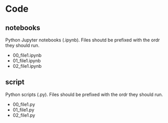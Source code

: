 # Code

## notebooks

Python Jupyter notebooks (.ipynb). Files shoutd be prefixed with the ordr they should run.

- 00_file1.ipynb
- 01_file1.ipynb
- 02_file1.ipynb

## script

Python scripts (.py). Files should be prefixed with the ordr they should run.

- 00_file1.py
- 01_file1.py
- 02_file1.py
